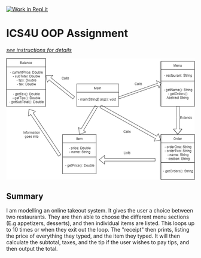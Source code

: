 [![Work in Repl.it](https://classroom.github.com/assets/work-in-replit-14baed9a392b3a25080506f3b7b6d57f295ec2978f6f33ec97e36a161684cbe9.svg)](https://classroom.github.com/online_ide?assignment_repo_id=4831731&assignment_repo_type=AssignmentRepo)
# ICS4U OOP Assignment

[*see instructions for details*](Instructions.md)


![Class Diagram](https://github.com/SACHSTech/oop-assignment-BenjaminTeh/blob/main/src/Class%20Diagram.png)

## Summary
I am modelling an online takeout system. It gives the user a choice between two restaurants. They are then able to choose the different menu sections (E.g appetizers, desserts), and then individual items are listed. This loops up to 10 times or when they exit out the loop. The "receipt" then prints, listing the price of everything they typed, and the item they typed. It will then calculate the subtotal, taxes, and the tip if the user wishes to pay tips, and then output the total.
